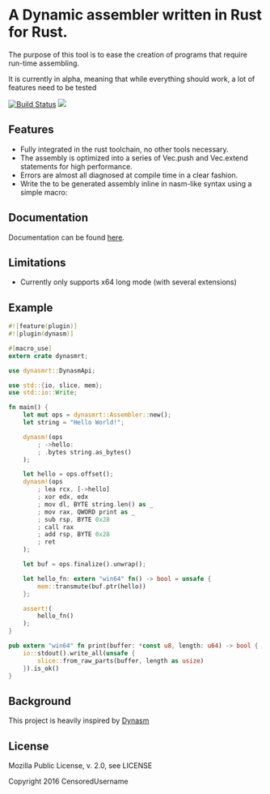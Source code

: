 # A Dynamic assembler written in Rust for Rust.

The purpose of this tool is to ease the creation of programs that require run-time assembling.

It is currently in alpha, meaning that while everything should work, a lot of features need to be tested

[![Build Status](https://travis-ci.org/CensoredUsername/dynasm-rs.svg?branch=master)](https://travis-ci.org/CensoredUsername/dynasm-rs)
[![](http://meritbadge.herokuapp.com/dynasm)](https://crates.io/crates/dynasm)

## Features

- Fully integrated in the rust toolchain, no other tools necessary.
- The assembly is optimized into a series of Vec.push and Vec.extend statements for high performance.
- Errors are almost all diagnosed at compile time in a clear fashion.
- Write the to be generated assembly inline in nasm-like syntax using a simple macro:

## Documentation

Documentation can be found [here](https://CensoredUsername.github.com/dynasm-rs/language/index.html).

## Limitations

- Currently only supports x64 long mode (with several extensions)

## Example

```rust
#![feature(plugin)]
#![plugin(dynasm)]

#[macro_use]
extern crate dynasmrt;

use dynasmrt::DynasmApi;

use std::{io, slice, mem};
use std::io::Write;

fn main() {
    let mut ops = dynasmrt::Assembler::new();
    let string = "Hello World!";

    dynasm!(ops
        ; ->hello:
        ; .bytes string.as_bytes()
    );

    let hello = ops.offset();
    dynasm!(ops
        ; lea rcx, [->hello]
        ; xor edx, edx
        ; mov dl, BYTE string.len() as _
        ; mov rax, QWORD print as _
        ; sub rsp, BYTE 0x28
        ; call rax
        ; add rsp, BYTE 0x28
        ; ret
    );

    let buf = ops.finalize().unwrap();

    let hello_fn: extern "win64" fn() -> bool = unsafe {
        mem::transmute(buf.ptr(hello))
    };

    assert!(
        hello_fn()
    );
}

pub extern "win64" fn print(buffer: *const u8, length: u64) -> bool {
    io::stdout().write_all(unsafe {
        slice::from_raw_parts(buffer, length as usize)
    }).is_ok()
}
```

## Background

This project is heavily inspired by [Dynasm](http://luajit.org/dynasm.html)

## License

Mozilla Public License, v. 2.0, see LICENSE

Copyright 2016 CensoredUsername
